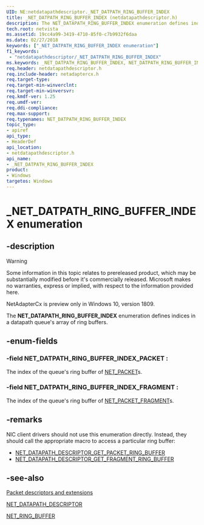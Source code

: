 ```yaml
---
UID: NE:netdatapathdescriptor._NET_DATPATH_RING_BUFFER_INDEX
title: _NET_DATPATH_RING_BUFFER_INDEX (netdatapathdescriptor.h)
description: The NET_DATAPATH_RING_BUFFER_INDEX enumeration defines indices in a datapath queue's array of ring buffers.
tech.root: netvista
ms.assetid: 19cc4a99-3419-4710-85f0-c7b9932f6daa
ms.date: 02/27/2018
keywords: ["_NET_DATPATH_RING_BUFFER_INDEX enumeration"]
f1_keywords:
 - "netdatapathdescriptor/_NET_DATPATH_RING_BUFFER_INDEX"
ms.keywords: _NET_DATPATH_RING_BUFFER_INDEX, NET_DATPATH_RING_BUFFER_INDEX, 
req.header: netdatapathdescriptor.h
req.include-header: netadaptercx.h
req.target-type:
req.target-min-winverclnt:
req.target-min-winversvr:
req.kmdf-ver: 1.25
req.umdf-ver:
req.ddi-compliance:
req.max-support:
req.typenames: NET_DATPATH_RING_BUFFER_INDEX
topic_type: 
- apiref
api_type: 
- HeaderDef
api_location:
- netdatapathdescriptor.h
api_name: 
- _NET_DATPATH_RING_BUFFER_INDEX
product:
- Windows
targetos: Windows
---
```


# _NET_DATPATH_RING_BUFFER_INDEX enumeration

## -description
> [!WARNING]
> Some information in this topic relates to prereleased product, which may be substantially modified before it's commercially released. Microsoft makes no warranties, express or implied, with respect to the information provided here.
>
> NetAdapterCx is preview only in Windows 10, version 1809.

The **NET_DATAPATH_RING_BUFFER_INDEX** enumeration defines indices in a datapath queue's array of ring buffers.

## -enum-fields

### -field NET_DATPATH_RING_BUFFER_INDEX_PACKET : 
The index of the queue's ring buffer of [NET_PACKET](../netpacket/ns-netpacket-_net_packet.md)s.

### -field NET_DATPATH_RING_BUFFER_INDEX_FRAGMENT : 
The index of the queue's ring buffer of [NET_PACKET_FRAGMENT](../netpacket/ns-netpacket-_net_packet_fragment.md)s.

## -remarks
NIC client drivers should not use this enumeration directly. Instead, they should call the appropriate macro to access a particular ring buffer:

- [NET_DATAPATH_DESCRIPTOR_GET_PACKET_RING_BUFFER](nf-netdatapathdescriptor-net_datapath_descriptor_get_packet_ring_buffer.md)
- [NET_DATAPATH_DESCRIPTOR_GET_FRAGMENT_RING_BUFFER](nf-netdatapathdescriptor-net_datapath_descriptor_get_fragment_ring_buffer.md)



## -see-also

[Packet descriptors and extensions](https://docs.microsoft.com/windows-hardware/drivers/netcx/packet-descriptors-and-extensions)

[NET_DATAPATH_DESCRIPTOR](ns-netdatapathdescriptor-_net_datapath_descriptor.md)

[NET_RING_BUFFER](../netringbuffer/ns-netringbuffer-_net_ring_buffer.md)
